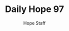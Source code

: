 ---
image: /assets/img/daily-hope-default-artwork.png
title: Daily Hope 97
number: 97
categories:
  - Daily Hope
author: Hope Staff
notes: Daily Hope 97
embed: >-
  <iframe src="https://open.spotify.com/embed/episode/76cJwtmd8GYATS1uqilybI?utm_source=generator" width="400px" height="102px" frameborder=“0" scrolling=“no”></iframe>
---